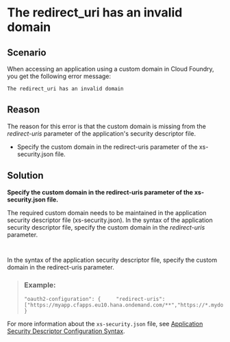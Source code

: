 <!-- loio009427308624438e8b4a1255807188dd -->

# The redirect\_uri has an invalid domain



<a name="loio009427308624438e8b4a1255807188dd__section_g4b_ck4_hdc"/>

## Scenario

When accessing an application using a custom domain in Cloud Foundry, you get the following error message:

`The redirect_uri has an invalid domain`



<a name="loio009427308624438e8b4a1255807188dd__section_h4b_ck4_hdc"/>

## Reason

The reason for this error is that the custom domain is missing from the *redirect-uris* parameter of the application's security descriptor file.

-   Specify the custom domain in the redirect-uris parameter of the xs-security.json file.



<a name="loio009427308624438e8b4a1255807188dd__section_j4b_ck4_hdc"/>

## Solution

**Specify the custom domain in the redirect-uris parameter of the xs-security.json file.**

The required custom domain needs to be maintained in the application security descriptor file \(xs-security.json\). In the syntax of the application security descriptor file, specify the custom domain in the *redirect-uris* parameter.

```
 
```

In the syntax of the application security descriptor file, specify the custom domain in the redirect-uris parameter.

> ### Example:  
> ```
> "oauth2-configuration": {     "redirect-uris": ["https://myapp.cfapps.eu10.hana.ondemand.com/**","https://*.mydomain.com/**"] }
> ```



For more information about the `xs-security.json` file, see [Application Security Descriptor Configuration Syntax](https://help.sap.com/docs/BTP/65de2977205c403bbc107264b8eccf4b/517895a9612241259d6941dbf9ad81cb.html).

